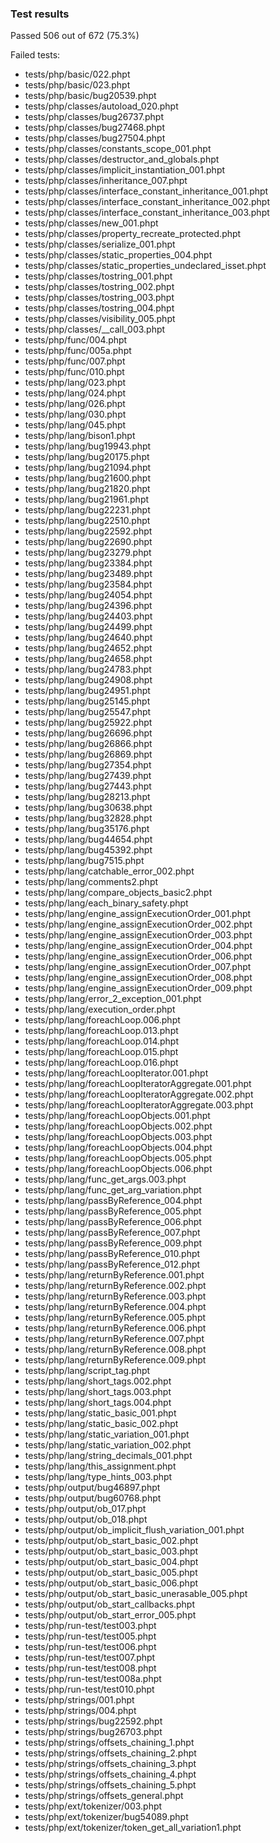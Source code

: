### Test results ###

Passed 506 out of 672 (75.3%)

Failed tests:

 - tests/php/basic/022.phpt
 - tests/php/basic/023.phpt
 - tests/php/basic/bug20539.phpt
 - tests/php/classes/autoload_020.phpt
 - tests/php/classes/bug26737.phpt
 - tests/php/classes/bug27468.phpt
 - tests/php/classes/bug27504.phpt
 - tests/php/classes/constants_scope_001.phpt
 - tests/php/classes/destructor_and_globals.phpt
 - tests/php/classes/implicit_instantiation_001.phpt
 - tests/php/classes/inheritance_007.phpt
 - tests/php/classes/interface_constant_inheritance_001.phpt
 - tests/php/classes/interface_constant_inheritance_002.phpt
 - tests/php/classes/interface_constant_inheritance_003.phpt
 - tests/php/classes/new_001.phpt
 - tests/php/classes/property_recreate_protected.phpt
 - tests/php/classes/serialize_001.phpt
 - tests/php/classes/static_properties_004.phpt
 - tests/php/classes/static_properties_undeclared_isset.phpt
 - tests/php/classes/tostring_001.phpt
 - tests/php/classes/tostring_002.phpt
 - tests/php/classes/tostring_003.phpt
 - tests/php/classes/tostring_004.phpt
 - tests/php/classes/visibility_005.phpt
 - tests/php/classes/__call_003.phpt
 - tests/php/func/004.phpt
 - tests/php/func/005a.phpt
 - tests/php/func/007.phpt
 - tests/php/func/010.phpt
 - tests/php/lang/023.phpt
 - tests/php/lang/024.phpt
 - tests/php/lang/026.phpt
 - tests/php/lang/030.phpt
 - tests/php/lang/045.phpt
 - tests/php/lang/bison1.phpt
 - tests/php/lang/bug19943.phpt
 - tests/php/lang/bug20175.phpt
 - tests/php/lang/bug21094.phpt
 - tests/php/lang/bug21600.phpt
 - tests/php/lang/bug21820.phpt
 - tests/php/lang/bug21961.phpt
 - tests/php/lang/bug22231.phpt
 - tests/php/lang/bug22510.phpt
 - tests/php/lang/bug22592.phpt
 - tests/php/lang/bug22690.phpt
 - tests/php/lang/bug23279.phpt
 - tests/php/lang/bug23384.phpt
 - tests/php/lang/bug23489.phpt
 - tests/php/lang/bug23584.phpt
 - tests/php/lang/bug24054.phpt
 - tests/php/lang/bug24396.phpt
 - tests/php/lang/bug24403.phpt
 - tests/php/lang/bug24499.phpt
 - tests/php/lang/bug24640.phpt
 - tests/php/lang/bug24652.phpt
 - tests/php/lang/bug24658.phpt
 - tests/php/lang/bug24783.phpt
 - tests/php/lang/bug24908.phpt
 - tests/php/lang/bug24951.phpt
 - tests/php/lang/bug25145.phpt
 - tests/php/lang/bug25547.phpt
 - tests/php/lang/bug25922.phpt
 - tests/php/lang/bug26696.phpt
 - tests/php/lang/bug26866.phpt
 - tests/php/lang/bug26869.phpt
 - tests/php/lang/bug27354.phpt
 - tests/php/lang/bug27439.phpt
 - tests/php/lang/bug27443.phpt
 - tests/php/lang/bug28213.phpt
 - tests/php/lang/bug30638.phpt
 - tests/php/lang/bug32828.phpt
 - tests/php/lang/bug35176.phpt
 - tests/php/lang/bug44654.phpt
 - tests/php/lang/bug45392.phpt
 - tests/php/lang/bug7515.phpt
 - tests/php/lang/catchable_error_002.phpt
 - tests/php/lang/comments2.phpt
 - tests/php/lang/compare_objects_basic2.phpt
 - tests/php/lang/each_binary_safety.phpt
 - tests/php/lang/engine_assignExecutionOrder_001.phpt
 - tests/php/lang/engine_assignExecutionOrder_002.phpt
 - tests/php/lang/engine_assignExecutionOrder_003.phpt
 - tests/php/lang/engine_assignExecutionOrder_004.phpt
 - tests/php/lang/engine_assignExecutionOrder_006.phpt
 - tests/php/lang/engine_assignExecutionOrder_007.phpt
 - tests/php/lang/engine_assignExecutionOrder_008.phpt
 - tests/php/lang/engine_assignExecutionOrder_009.phpt
 - tests/php/lang/error_2_exception_001.phpt
 - tests/php/lang/execution_order.phpt
 - tests/php/lang/foreachLoop.006.phpt
 - tests/php/lang/foreachLoop.013.phpt
 - tests/php/lang/foreachLoop.014.phpt
 - tests/php/lang/foreachLoop.015.phpt
 - tests/php/lang/foreachLoop.016.phpt
 - tests/php/lang/foreachLoopIterator.001.phpt
 - tests/php/lang/foreachLoopIteratorAggregate.001.phpt
 - tests/php/lang/foreachLoopIteratorAggregate.002.phpt
 - tests/php/lang/foreachLoopIteratorAggregate.003.phpt
 - tests/php/lang/foreachLoopObjects.001.phpt
 - tests/php/lang/foreachLoopObjects.002.phpt
 - tests/php/lang/foreachLoopObjects.003.phpt
 - tests/php/lang/foreachLoopObjects.004.phpt
 - tests/php/lang/foreachLoopObjects.005.phpt
 - tests/php/lang/foreachLoopObjects.006.phpt
 - tests/php/lang/func_get_args.003.phpt
 - tests/php/lang/func_get_arg_variation.phpt
 - tests/php/lang/passByReference_004.phpt
 - tests/php/lang/passByReference_005.phpt
 - tests/php/lang/passByReference_006.phpt
 - tests/php/lang/passByReference_007.phpt
 - tests/php/lang/passByReference_009.phpt
 - tests/php/lang/passByReference_010.phpt
 - tests/php/lang/passByReference_012.phpt
 - tests/php/lang/returnByReference.001.phpt
 - tests/php/lang/returnByReference.002.phpt
 - tests/php/lang/returnByReference.003.phpt
 - tests/php/lang/returnByReference.004.phpt
 - tests/php/lang/returnByReference.005.phpt
 - tests/php/lang/returnByReference.006.phpt
 - tests/php/lang/returnByReference.007.phpt
 - tests/php/lang/returnByReference.008.phpt
 - tests/php/lang/returnByReference.009.phpt
 - tests/php/lang/script_tag.phpt
 - tests/php/lang/short_tags.002.phpt
 - tests/php/lang/short_tags.003.phpt
 - tests/php/lang/short_tags.004.phpt
 - tests/php/lang/static_basic_001.phpt
 - tests/php/lang/static_basic_002.phpt
 - tests/php/lang/static_variation_001.phpt
 - tests/php/lang/static_variation_002.phpt
 - tests/php/lang/string_decimals_001.phpt
 - tests/php/lang/this_assignment.phpt
 - tests/php/lang/type_hints_003.phpt
 - tests/php/output/bug46897.phpt
 - tests/php/output/bug60768.phpt
 - tests/php/output/ob_017.phpt
 - tests/php/output/ob_018.phpt
 - tests/php/output/ob_implicit_flush_variation_001.phpt
 - tests/php/output/ob_start_basic_002.phpt
 - tests/php/output/ob_start_basic_003.phpt
 - tests/php/output/ob_start_basic_004.phpt
 - tests/php/output/ob_start_basic_005.phpt
 - tests/php/output/ob_start_basic_006.phpt
 - tests/php/output/ob_start_basic_unerasable_005.phpt
 - tests/php/output/ob_start_callbacks.phpt
 - tests/php/output/ob_start_error_005.phpt
 - tests/php/run-test/test003.phpt
 - tests/php/run-test/test005.phpt
 - tests/php/run-test/test006.phpt
 - tests/php/run-test/test007.phpt
 - tests/php/run-test/test008.phpt
 - tests/php/run-test/test008a.phpt
 - tests/php/run-test/test010.phpt
 - tests/php/strings/001.phpt
 - tests/php/strings/004.phpt
 - tests/php/strings/bug22592.phpt
 - tests/php/strings/bug26703.phpt
 - tests/php/strings/offsets_chaining_1.phpt
 - tests/php/strings/offsets_chaining_2.phpt
 - tests/php/strings/offsets_chaining_3.phpt
 - tests/php/strings/offsets_chaining_4.phpt
 - tests/php/strings/offsets_chaining_5.phpt
 - tests/php/strings/offsets_general.phpt
 - tests/php/ext/tokenizer/003.phpt
 - tests/php/ext/tokenizer/bug54089.phpt
 - tests/php/ext/tokenizer/token_get_all_variation1.phpt